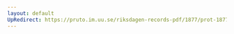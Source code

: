 ```yaml
---
layout: default
UpRedirect: https://pruto.im.uu.se/riksdagen-records-pdf/1877/prot-1877--fk--033.pdf
---
```

